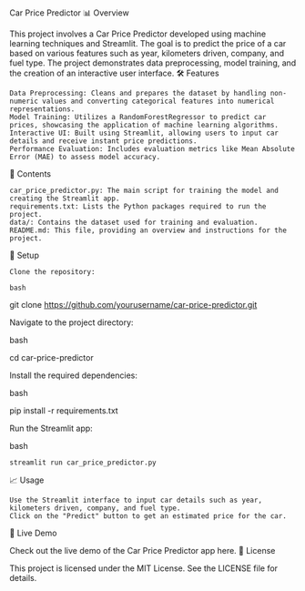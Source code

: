 Car Price Predictor
📊 Overview

This project involves a Car Price Predictor developed using machine learning techniques and Streamlit. The goal is to predict the price of a car based on various features such as year, kilometers driven, company, and fuel type. The project demonstrates data preprocessing, model training, and the creation of an interactive user interface.
🛠️ Features

    Data Preprocessing: Cleans and prepares the dataset by handling non-numeric values and converting categorical features into numerical representations.
    Model Training: Utilizes a RandomForestRegressor to predict car prices, showcasing the application of machine learning algorithms.
    Interactive UI: Built using Streamlit, allowing users to input car details and receive instant price predictions.
    Performance Evaluation: Includes evaluation metrics like Mean Absolute Error (MAE) to assess model accuracy.

📁 Contents

    car_price_predictor.py: The main script for training the model and creating the Streamlit app.
    requirements.txt: Lists the Python packages required to run the project.
    data/: Contains the dataset used for training and evaluation.
    README.md: This file, providing an overview and instructions for the project.

🚀 Setup

    Clone the repository:

    bash

git clone https://github.com/yourusername/car-price-predictor.git

Navigate to the project directory:

bash

cd car-price-predictor

Install the required dependencies:

bash

pip install -r requirements.txt

Run the Streamlit app:

bash

    streamlit run car_price_predictor.py

📈 Usage

    Use the Streamlit interface to input car details such as year, kilometers driven, company, and fuel type.
    Click on the "Predict" button to get an estimated price for the car.

🔗 Live Demo

Check out the live demo of the Car Price Predictor app here.
📄 License

This project is licensed under the MIT License. See the LICENSE file for details.
